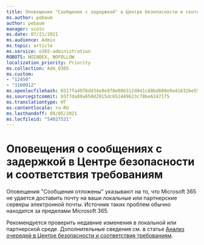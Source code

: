 ```yaml
---
title: Оповещения "Сообщения с задержкой" в Центре безопасности и соответствия требованиям
ms.author: pebaum
author: pebaum
manager: scotv
ms.date: 07/21/2021
ms.audience: Admin
ms.topic: article
ms.service: o365-administration
ROBOTS: NOINDEX, NOFOLLOW
localization_priority: Priority
ms.collection: Adm_O365
ms.custom:
- "12450"
- "3100012"
ms.openlocfilehash: 0317fa4976dd34e9e978e086312d041c88bd600e9a41632be55736bbfa2b527c
ms.sourcegitcommit: b5f7da89a650d2915dc652449623c78be6247175
ms.translationtype: HT
ms.contentlocale: ru-RU
ms.lasthandoff: 08/05/2021
ms.locfileid: "54027521"
---
```

# <a name="messages-have-been-delayed-alerts-in-the-security--compliance-center"></a>Оповещения о сообщениях с задержкой в Центре безопасности и соответствия требованиям

Оповещения "Сообщения отложены" указывают на то, что Microsoft 365 не удается доставить почту на ваши локальные или партнерские серверы электронной почты. Источник таких проблем обычно находится за пределами Microsoft 365. 

Рекомендуется проверить недавние изменения в локальной или партнерской среде. Дополнительные сведения см. в статье [Анализ очередей в Центре безопасности и соответствия требованиям](/microsoft-365/security/office-365-security/mfi-queue-alerts-and-queues).

